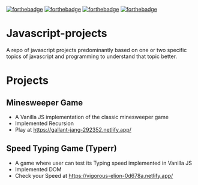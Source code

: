 [![forthebadge](https://forthebadge.com/images/badges/made-with-javascript.svg)](https://forthebadge.com) [![forthebadge](https://forthebadge.com/images/badges/uses-html.svg)](https://forthebadge.com) [![forthebadge](https://forthebadge.com/images/badges/uses-css.svg)](https://forthebadge.com) 
[![forthebadge](https://forthebadge.com/images/badges/built-with-love.svg)](https://forthebadge.com)
# Javascript-projects
A repo of javascript projects predominantly based on one or two specific topics of javascript and programming to understand that topic better.

# Projects
  ## Minesweeper Game
   * A Vanilla JS implementation of the classic minesweeper game
   * Implemented Recursion
   * Play at https://gallant-jang-292352.netlify.app/

 ## Speed Typing Game (Typerr)
   * A game where user can test its Typing speed implemented in Vanilla JS
   * Implemented DOM
   * Check your Speed at https://vigorous-elion-0d678a.netlify.app/
  
